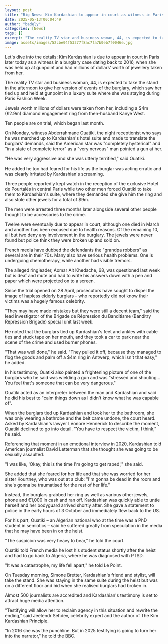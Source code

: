 ```yaml
---
layout: post
title: "Big News: Kim Kardashian to appear in court as witness in Paris burglary case"
date: 2025-05-13T00:04:49
author: "badely"
categories: [News]
tags: []
excerpt: "The reality TV star and business woman, 44, is expected to take the stand in the afternoon."
image: assets/images/52cbe04f53277f8ac7fa7b0eb7f0046e.jpg
---
```


Let's dive into the details: Kim Kardashian is due to appear in court in Paris later today as a witness in a burglary case dating back to 2016, when she was held up at gunpoint and had millions of dollars' worth of jewellery taken from her.

The reality TV star and business woman, 44, is expected to take the stand in the afternoon to give her version of events of the burglary, which saw her tied up and held at gunpoint in a luxury suite where she was staying during Paris Fashion Week.

Jewels worth millions of dollars were taken from her, including a $4m (£2.9m) diamond engagement ring from then-husband Kanye West.

Ten people are on trial, which began last month.

On Monday, witness Abderrahmane Ouatiki, the night receptionist who says he was marched up to Kardashian's hotel suite and made to translate the burglars' demands, said the American star was "completely hysterical" and "in a state of complete terror" as a "very nervous" man pointed a gun at her.

"He was very aggressive and she was utterly terrified," said Ouatiki.

He added he too had feared for his life as the burglar was acting erratic and was clearly irritated by Kardashian's screaming.

Three people reportedly kept watch in the reception of the exclusive Hotel de Pourtalès in central Paris while two other men forced Ouatiki to take them to Kardashian's suite, where they demanded she give him the ring and also stole other jewels for a total of $9m.

The men were arrested three months later alongside several other people thought to be accessories to the crime.

Twelve were eventually due to appear in court, although one died in March and another has been excused due to health reasons. Of the remaining 10, all but two deny any involvement in the burglary. The jewels were never found but police think they were broken up and sold on.

French media have dubbed the defendants the "grandpa robbers" as several are in their 70s. Many also have serious health problems. One is undergoing chemotherapy, while another had visible tremors.

The alleged ringleader, Aomar Ait Khedache, 68, was questioned last week but is deaf and mute and had to write his answers down with a pen and paper which were projected on to a screen.

Since the trial opened on 28 April, prosecutors have sought to dispel the image of hapless elderly burglars – who reportedly did not know their victims was a hugely famous celebrity.

"They may have made mistakes but they were still a decent team," said the lead investigator of the Brigade de Répression du Banditisme (Banditry Repression Brigade) special unit last week.

He noted that the burglars tied up Kardashian's feet and ankles with cable ties and stuck tape on her mouth, and they took a car to park near the scene of the crime and used burner phones.

"That was well done," he said. "They pulled it off, because they managed to flog the goods and palm off a $4m ring in Antwerp, which isn't that easy," he added.

In his testimony, Ouatiki also painted a frightening picture of one of the burglars who he said was wielding a gun and was "stressed and shouting… You feel that's someone that can be very dangerous."

Ouatiki acted as an interpreter between the man and Kardashian and said he did his best to "calm things down as I didn't know what he was capable of".

When the burglars tied up Kardashian and took her to the bathroom, she was only wearing a bathrobe and the belt came undone, the court heard. Asked by Kardashian's lawyer Léonore Hennerick to describe the moment, Ouatiki declined to go into detail. "You have to respect the victim, I think," he said.

Referencing that moment in an emotional interview in 2020, Kardashian told American journalist David Letterman that she thought she was going to be sexually assaulted. 

"I was like, 'Okay, this is the time I'm going to get raped'," she said.

She added that she feared for her life and that she was worried for her sister Kourtney, who was out at a club: "I'm gonna be dead in the room and she's gonna be traumatised for the rest of her life."

Instead, the burglars grabbed her ring as well as various other jewels, phone and €1,000 in cash and ran off. Kardashian was quickly able to untie herself and her bodyguard arrived shortly after. She gave a statement to police in the early hours of 3 October and immediately flew back to the US.

For his part, Ouatiki – an Algerian national who at the time was a PhD student in semiotics – said he suffered greatly from speculation in the media that he may have been in on the heist. 

"The suspicion was very heavy to bear," he told the court.

Ouatiki told French media he lost his student status shortly after the heist and had to go back to Algeria, where he was diagnosed with PTSD. 

"It was a catastrophe, my life fell apart," he told Le Point.

On Tuesday morning, Simone Bretter, Kardashian's friend and stylist, will take the stand. She was staying in the same suite during the heist but was on a different floor and hid when she realised burglars had broken in.

Almost 500 journalists are accredited and Kardashian's testimony is set to attract huge media attention.

"Testifying will allow her to reclaim agency in this situation and rewrite the ending," said Jeetendr Sehdev, celebrity expert and the author of The Kim Kardashian Principle.

"In 2016 she was the punchline. But in 2025 testifying is going to turn her into the narrator," he told the BBC.

